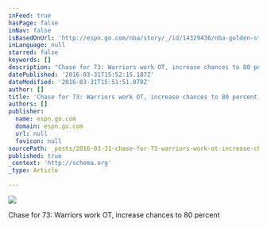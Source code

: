 ```yaml
---
inFeed: true
hasPage: false
inNav: false
isBasedOnUrl: 'http://espn.go.com/nba/story/_/id/14329436/nba-golden-state-warriors-chasing-1995-96-chicago-bulls'
inLanguage: null
starred: false
keywords: []
description: "Chase for 73: Warriors work OT, increase chances to 80 percent\_"
datePublished: '2016-03-31T15:52:15.187Z'
dateModified: '2016-03-31T15:51:51.070Z'
author: []
title: 'Chase for 73: Warriors work OT, increase chances to 80 percent '
authors: []
publisher:
  name: espn.go.com
  domain: espn.go.com
  url: null
  favicon: null
sourcePath: _posts/2016-03-31-chase-for-73-warriors-work-ot-increase-chances-to-80-perce.md
published: true
_context: 'http://schema.org'
_type: Article

---
```

![](https://the-grid-user-content.s3-us-west-2.amazonaws.com/0f163c26-ad79-47dc-a749-478630d4f4ac.png)

Chase for 73: Warriors work OT, increase chances to 80 percent